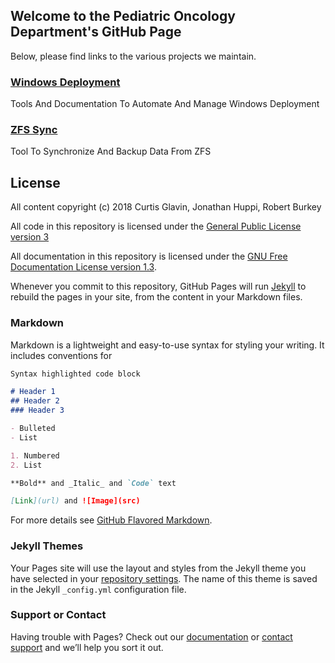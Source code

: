 ## Welcome to the Pediatric Oncology Department's GitHub Page

Below, please find links to the various projects we maintain.

### [Windows Deployment](https://pedonc.github.io/windows-deployment)
Tools And Documentation To Automate And Manage Windows Deployment

### [ZFS Sync](https://pedonc.github.io/zfs-sync)
Tool To Synchronize And Backup Data From ZFS

## License

All content copyright (c) 2018 Curtis Glavin, Jonathan Huppi, Robert Burkey

All code in this repository is licensed under the [General Public License version 3](https://raw.githubusercontent.com/pedonc/windows-deployment/master/LICENSE)

All documentation in this repository is licensed under the [GNU Free Documentation License version 1.3](https://raw.githubusercontent.com/pedonc/windows-deployment/master/fdl.txt).









Whenever you commit to this repository, GitHub Pages will run [Jekyll](https://jekyllrb.com/) to rebuild the pages in your site, from the content in your Markdown files.

### Markdown

Markdown is a lightweight and easy-to-use syntax for styling your writing. It includes conventions for

```markdown
Syntax highlighted code block

# Header 1
## Header 2
### Header 3

- Bulleted
- List

1. Numbered
2. List

**Bold** and _Italic_ and `Code` text

[Link](url) and ![Image](src)
```

For more details see [GitHub Flavored Markdown](https://guides.github.com/features/mastering-markdown/).

### Jekyll Themes

Your Pages site will use the layout and styles from the Jekyll theme you have selected in your [repository settings](https://github.com/pedonc/pedonc.github.io/settings). The name of this theme is saved in the Jekyll `_config.yml` configuration file.

### Support or Contact

Having trouble with Pages? Check out our [documentation](https://help.github.com/categories/github-pages-basics/) or [contact support](https://github.com/contact) and we’ll help you sort it out.
